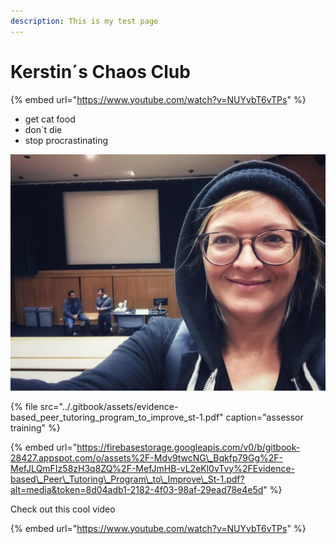 ```yaml
---
description: This is my test page
---
```


# Kerstin´s Chaos Club

{% embed url="https://www.youtube.com/watch?v=NUYvbT6vTPs" %}



* get cat food
* don´t die
* stop procrastinating

![random pic](../.gitbook/assets/foto.jpg)

{% file src="../.gitbook/assets/evidence-based\_peer\_tutoring\_program\_to\_improve\_st-1.pdf" caption="assessor training" %}

{% embed url="https://firebasestorage.googleapis.com/v0/b/gitbook-28427.appspot.com/o/assets%2F-Mdv9twcNG\_Bqkfp79Gg%2F-MefJLQmFIz58zH3q8ZQ%2F-MefJmHB-vL2eKl0vTvy%2FEvidence-based\_Peer\_Tutoring\_Program\_to\_Improve\_St-1.pdf?alt=media&token=8d04adb1-2182-4f03-98af-29ead78e4e5d" %}



Check out this cool video

{% embed url="https://www.youtube.com/watch?v=NUYvbT6vTPs" %}



